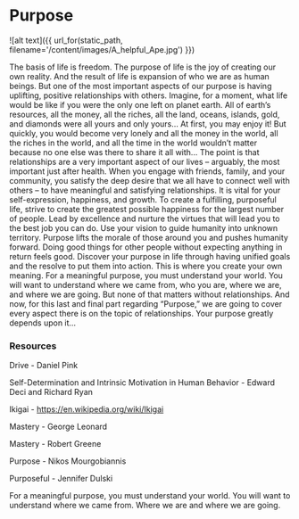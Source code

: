 # Purpose

![alt text]({{ url_for(static_path, filename='/content/images/A_helpful_Ape.jpg') }})

The basis of life is freedom. The purpose of life is the joy of creating our own reality. And the result of life 
is expansion of who we are as human beings. But one of the most important aspects of our purpose is having uplifting, positive relationships with others.
Imagine, for a moment, what life would be like if you were the only one left on planet earth. All of earth’s 
resources, all the money, all the riches, all the land, oceans, islands, gold, and diamonds were all yours and 
only yours…
At first, you may enjoy it! But quickly, you would become very lonely and all the money in the world, all the 
riches in the world, and all the time in the world wouldn’t matter because no one else was there to share it all 
with… 
The point is that relationships are a very important aspect of our lives – arguably, the most important just after 
health. 
When you engage with friends, family, and your community, you satisfy the deep desire that we all have to connect 
well with others – to have meaningful and satisfying relationships. It is vital for your self-expression, 
happiness, and growth.
To create a fulfilling, purposeful life, strive to create the greatest possible happiness for the largest 
number of people. Lead by excellence and nurture the virtues that will lead you to the best job you can do. Use your vision to guide humanity into unknown territory. Purpose lifts the morale of those around you and pushes humanity forward. Doing good things for other people without expecting anything in return feels good.
Discover your purpose in life through having unified goals and the resolve to put them into action. 
This is where you create your own meaning. For a meaningful purpose, you must understand your world. 
You will want to understand where we came from, who you are, where we are, and where we are going. 
But none of that matters without relationships. 
And now, for this last and final part regarding “Purpose,” we are going to cover every aspect there is on the 
topic of relationships. 
Your purpose greatly depends upon it…

### Resources

Drive - Daniel Pink

Self-Determination and Intrinsic Motivation in Human Behavior - Edward Deci and Richard Ryan

Ikigai - https://en.wikipedia.org/wiki/Ikigai

Mastery - George Leonard

Mastery - Robert Greene

Purpose - Nikos Mourgobiannis

Purposeful - Jennifer Dulski



For a meaningful purpose, you must understand your world. You will want to understand where we came from.
Where we are and where we are going.




